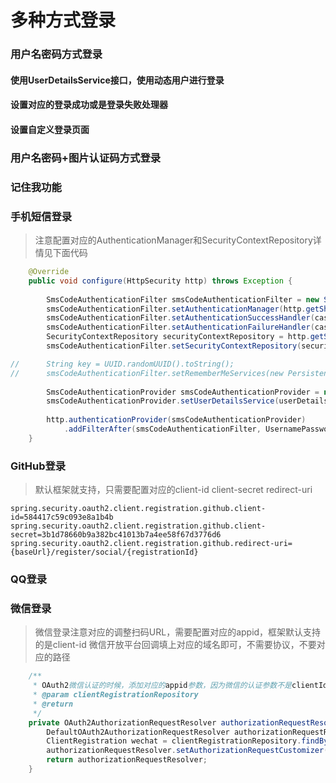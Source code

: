 # 多种方式登录

### 用户名密码方式登录
#### 使用UserDetailsService接口，使用动态用户进行登录
#### 设置对应的登录成功或是登录失败处理器
#### 设置自定义登录页面

### 用户名密码+图片认证码方式登录

### 记住我功能

### 手机短信登录
> 注意配置对应的AuthenticationManager和SecurityContextRepository详情见下面代码
```java
    @Override
	public void configure(HttpSecurity http) throws Exception {
		
		SmsCodeAuthenticationFilter smsCodeAuthenticationFilter = new SmsCodeAuthenticationFilter();
		smsCodeAuthenticationFilter.setAuthenticationManager(http.getSharedObject(AuthenticationManager.class));
		smsCodeAuthenticationFilter.setAuthenticationSuccessHandler(casAuthenticationSuccessHandler);
		smsCodeAuthenticationFilter.setAuthenticationFailureHandler(casAuthenticationFailureHandler);
		SecurityContextRepository securityContextRepository = http.getSharedObject(SecurityContextRepository.class);
		smsCodeAuthenticationFilter.setSecurityContextRepository(securityContextRepository);

//		String key = UUID.randomUUID().toString();
//		smsCodeAuthenticationFilter.setRememberMeServices(new PersistentTokenBasedRememberMeServices(key, userDetailsService, persistentTokenRepository));
		
		SmsCodeAuthenticationProvider smsCodeAuthenticationProvider = new SmsCodeAuthenticationProvider();
		smsCodeAuthenticationProvider.setUserDetailsService(userDetailsService);
		
		http.authenticationProvider(smsCodeAuthenticationProvider)
			.addFilterAfter(smsCodeAuthenticationFilter, UsernamePasswordAuthenticationFilter.class);
	}
```
### GitHub登录
> 默认框架就支持，只需要配置对应的client-id client-secret redirect-uri
```properties
spring.security.oauth2.client.registration.github.client-id=584417c59c093e8a1b4b
spring.security.oauth2.client.registration.github.client-secret=3b1d78660b9a382bc41013b7a4ee58f67d3776d6
spring.security.oauth2.client.registration.github.redirect-uri={baseUrl}/register/social/{registrationId}
```
### QQ登录
### 微信登录
> 微信登录注意对应的调整扫码URL，需要配置对应的appid，框架默认支持的是client-id
> 微信开放平台回调填上对应的域名即可，不需要协议，不要对应的路径
```java
    /**
     * OAuth2微信认证的时候，添加对应的appid参数，因为微信的认证参数不是clientId
     * @param clientRegistrationRepository
     * @return
     */
    private OAuth2AuthorizationRequestResolver authorizationRequestResolver(ClientRegistrationRepository clientRegistrationRepository){
        DefaultOAuth2AuthorizationRequestResolver authorizationRequestResolver = new DefaultOAuth2AuthorizationRequestResolver(clientRegistrationRepository, OAuth2AuthorizationRequestRedirectFilter.DEFAULT_AUTHORIZATION_REQUEST_BASE_URI);
        ClientRegistration wechat = clientRegistrationRepository.findByRegistrationId("wechat");
        authorizationRequestResolver.setAuthorizationRequestCustomizer(customizer->customizer.additionalParameters(params -> params.put("appid", wechat.getClientId())));
        return authorizationRequestResolver;
    }
```


